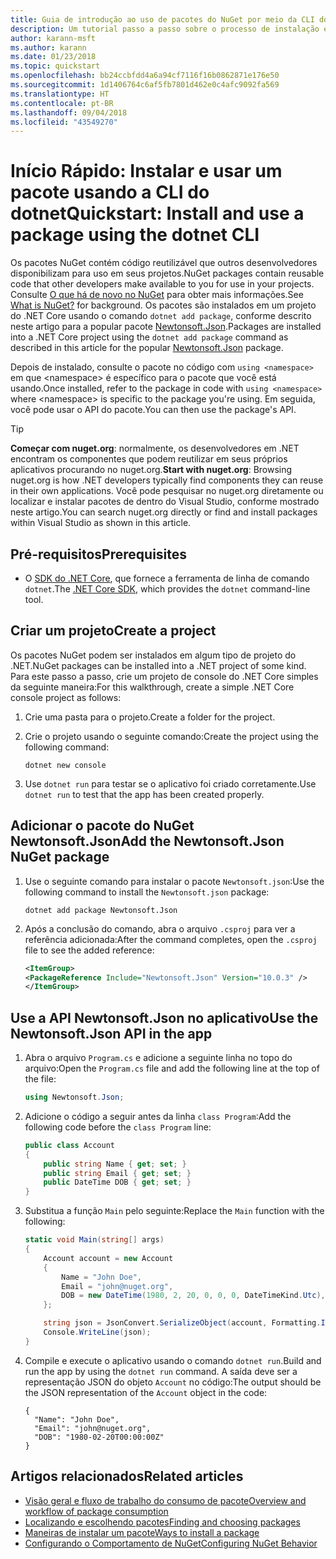 ```yaml
---
title: Guia de introdução ao uso de pacotes do NuGet por meio da CLI do dotnet
description: Um tutorial passo a passo sobre o processo de instalação e uso de um pacote NuGet em um projeto .NET Core.
author: karann-msft
ms.author: karann
ms.date: 01/23/2018
ms.topic: quickstart
ms.openlocfilehash: bb24ccbfdd4a6a94cf7116f16b0862871e176e50
ms.sourcegitcommit: 1d1406764c6af5fb7801d462e0c4afc9092fa569
ms.translationtype: HT
ms.contentlocale: pt-BR
ms.lasthandoff: 09/04/2018
ms.locfileid: "43549270"
---
```

# <a name="quickstart-install-and-use-a-package-using-the-dotnet-cli"></a><span data-ttu-id="bc370-103">Início Rápido: Instalar e usar um pacote usando a CLI do dotnet</span><span class="sxs-lookup"><span data-stu-id="bc370-103">Quickstart: Install and use a package using the dotnet CLI</span></span>

<span data-ttu-id="bc370-104">Os pacotes NuGet contém código reutilizável que outros desenvolvedores disponibilizam para uso em seus projetos.</span><span class="sxs-lookup"><span data-stu-id="bc370-104">NuGet packages contain reusable code that other developers make available to you for use in your projects.</span></span> <span data-ttu-id="bc370-105">Consulte [O que há de novo no NuGet](../What-is-NuGet.md) para obter mais informações.</span><span class="sxs-lookup"><span data-stu-id="bc370-105">See [What is NuGet?](../What-is-NuGet.md) for background.</span></span> <span data-ttu-id="bc370-106">Os pacotes são instalados em um projeto do .NET Core usando o comando `dotnet add package`, conforme descrito neste artigo para a popular pacote [Newtonsoft.Json](https://www.nuget.org/packages/Newtonsoft.Json/).</span><span class="sxs-lookup"><span data-stu-id="bc370-106">Packages are installed into a .NET Core project using the `dotnet add package` command as described in this article for the popular [Newtonsoft.Json](https://www.nuget.org/packages/Newtonsoft.Json/) package.</span></span>

<span data-ttu-id="bc370-107">Depois de instalado, consulte o pacote no código com `using <namespace>` em que \<namespace\> é específico para o pacote que você está usando.</span><span class="sxs-lookup"><span data-stu-id="bc370-107">Once installed, refer to the package in code with `using <namespace>` where \<namespace\> is specific to the package you're using.</span></span> <span data-ttu-id="bc370-108">Em seguida, você pode usar o API do pacote.</span><span class="sxs-lookup"><span data-stu-id="bc370-108">You can then use the package's API.</span></span>

> [!Tip]
> <span data-ttu-id="bc370-109">**Começar com nuget.org**: normalmente, os desenvolvedores em .NET encontram os componentes que podem reutilizar em seus próprios aplicativos procurando no nuget.org.</span><span class="sxs-lookup"><span data-stu-id="bc370-109">**Start with nuget.org**: Browsing nuget.org is how .NET developers typically find components they can reuse in their own applications.</span></span> <span data-ttu-id="bc370-110">Você pode pesquisar no nuget.org diretamente ou localizar e instalar pacotes de dentro do Visual Studio, conforme mostrado neste artigo.</span><span class="sxs-lookup"><span data-stu-id="bc370-110">You can search nuget.org directly or find and install packages within Visual Studio as shown in this article.</span></span>

## <a name="prerequisites"></a><span data-ttu-id="bc370-111">Pré-requisitos</span><span class="sxs-lookup"><span data-stu-id="bc370-111">Prerequisites</span></span>

- <span data-ttu-id="bc370-112">O [SDK do .NET Core](https://www.microsoft.com/net/download/), que fornece a ferramenta de linha de comando `dotnet`.</span><span class="sxs-lookup"><span data-stu-id="bc370-112">The [.NET Core SDK](https://www.microsoft.com/net/download/), which provides the `dotnet` command-line tool.</span></span>

## <a name="create-a-project"></a><span data-ttu-id="bc370-113">Criar um projeto</span><span class="sxs-lookup"><span data-stu-id="bc370-113">Create a project</span></span>

<span data-ttu-id="bc370-114">Os pacotes NuGet podem ser instalados em algum tipo de projeto do .NET.</span><span class="sxs-lookup"><span data-stu-id="bc370-114">NuGet packages can be installed into a .NET project of some kind.</span></span> <span data-ttu-id="bc370-115">Para este passo a passo, crie um projeto de console do .NET Core simples da seguinte maneira:</span><span class="sxs-lookup"><span data-stu-id="bc370-115">For this walkthrough, create a simple .NET Core console project as follows:</span></span>

1. <span data-ttu-id="bc370-116">Crie uma pasta para o projeto.</span><span class="sxs-lookup"><span data-stu-id="bc370-116">Create a folder for the project.</span></span>

1. <span data-ttu-id="bc370-117">Crie o projeto usando o seguinte comando:</span><span class="sxs-lookup"><span data-stu-id="bc370-117">Create the project using the following command:</span></span>

    ```cli
    dotnet new console
    ```

1. <span data-ttu-id="bc370-118">Use `dotnet run` para testar se o aplicativo foi criado corretamente.</span><span class="sxs-lookup"><span data-stu-id="bc370-118">Use `dotnet run` to test that the app has been created properly.</span></span>

## <a name="add-the-newtonsoftjson-nuget-package"></a><span data-ttu-id="bc370-119">Adicionar o pacote do NuGet Newtonsoft.Json</span><span class="sxs-lookup"><span data-stu-id="bc370-119">Add the Newtonsoft.Json NuGet package</span></span>

1. <span data-ttu-id="bc370-120">Use o seguinte comando para instalar o pacote `Newtonsoft.json`:</span><span class="sxs-lookup"><span data-stu-id="bc370-120">Use the following command to install the `Newtonsoft.json` package:</span></span>

    ```cli
    dotnet add package Newtonsoft.Json
    ```

2. <span data-ttu-id="bc370-121">Após a conclusão do comando, abra o arquivo `.csproj` para ver a referência adicionada:</span><span class="sxs-lookup"><span data-stu-id="bc370-121">After the command completes, open the `.csproj` file to see the added reference:</span></span>

    ```xml
   <ItemGroup>
    <PackageReference Include="Newtonsoft.Json" Version="10.0.3" />
   </ItemGroup>
    ```

## <a name="use-the-newtonsoftjson-api-in-the-app"></a><span data-ttu-id="bc370-122">Use a API Newtonsoft.Json no aplicativo</span><span class="sxs-lookup"><span data-stu-id="bc370-122">Use the Newtonsoft.Json API in the app</span></span>

1. <span data-ttu-id="bc370-123">Abra o arquivo `Program.cs` e adicione a seguinte linha no topo do arquivo:</span><span class="sxs-lookup"><span data-stu-id="bc370-123">Open the `Program.cs` file and add the following line at the top of the file:</span></span>

    ```cs
    using Newtonsoft.Json;
    ```

1. <span data-ttu-id="bc370-124">Adicione o código a seguir antes da linha `class Program`:</span><span class="sxs-lookup"><span data-stu-id="bc370-124">Add the following code before the `class Program` line:</span></span>

    ```cs
    public class Account
    {
        public string Name { get; set; }
        public string Email { get; set; }
        public DateTime DOB { get; set; }
    }
    ```

1. <span data-ttu-id="bc370-125">Substitua a função `Main` pelo seguinte:</span><span class="sxs-lookup"><span data-stu-id="bc370-125">Replace the `Main` function with the following:</span></span>

    ```cs
    static void Main(string[] args)
    {
        Account account = new Account
        {
            Name = "John Doe",
            Email = "john@nuget.org",
            DOB = new DateTime(1980, 2, 20, 0, 0, 0, DateTimeKind.Utc),
        };

        string json = JsonConvert.SerializeObject(account, Formatting.Indented);
        Console.WriteLine(json);
    }
    ```

1. <span data-ttu-id="bc370-126">Compile e execute o aplicativo usando o comando `dotnet run`.</span><span class="sxs-lookup"><span data-stu-id="bc370-126">Build and run the app by using the `dotnet run` command.</span></span> <span data-ttu-id="bc370-127">A saída deve ser a representação JSON do objeto `Account` no código:</span><span class="sxs-lookup"><span data-stu-id="bc370-127">The output should be the JSON representation of the `Account` object in the code:</span></span>

    ```output
    {
      "Name": "John Doe",
      "Email": "john@nuget.org",
      "DOB": "1980-02-20T00:00:00Z"
    }
    ```

## <a name="related-articles"></a><span data-ttu-id="bc370-128">Artigos relacionados</span><span class="sxs-lookup"><span data-stu-id="bc370-128">Related articles</span></span>

- [<span data-ttu-id="bc370-129">Visão geral e fluxo de trabalho do consumo de pacote</span><span class="sxs-lookup"><span data-stu-id="bc370-129">Overview and workflow of package consumption</span></span>](../consume-packages/overview-and-workflow.md)
- [<span data-ttu-id="bc370-130">Localizando e escolhendo pacotes</span><span class="sxs-lookup"><span data-stu-id="bc370-130">Finding and choosing packages</span></span>](../consume-packages/finding-and-choosing-packages.md)
- [<span data-ttu-id="bc370-131">Maneiras de instalar um pacote</span><span class="sxs-lookup"><span data-stu-id="bc370-131">Ways to install a package</span></span>](../consume-packages/ways-to-install-a-package.md)
- [<span data-ttu-id="bc370-132">Configurando o Comportamento de NuGet</span><span class="sxs-lookup"><span data-stu-id="bc370-132">Configuring NuGet Behavior</span></span>](../consume-packages/configuring-nuget-behavior.md)
